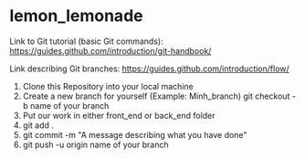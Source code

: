 # lemon_lemonade

Link to Git tutorial (basic Git commands): https://guides.github.com/introduction/git-handbook/

Link describing Git branches: https://guides.github.com/introduction/flow/

1. Clone this Repository into your local machine
2. Create a new branch for yourself (Example: Minh_branch) 
   git checkout -b name of your branch
3. Put our work in either front_end or back_end folder
4. git add . 
5. git commit -m "A message describing what you have done"
6. git push -u origin name of your branch
